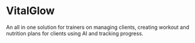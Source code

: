 # VitalGlow
An all in one solution for trainers on managing clients, creating workout and nutrition plans for clients using AI and tracking progress.

